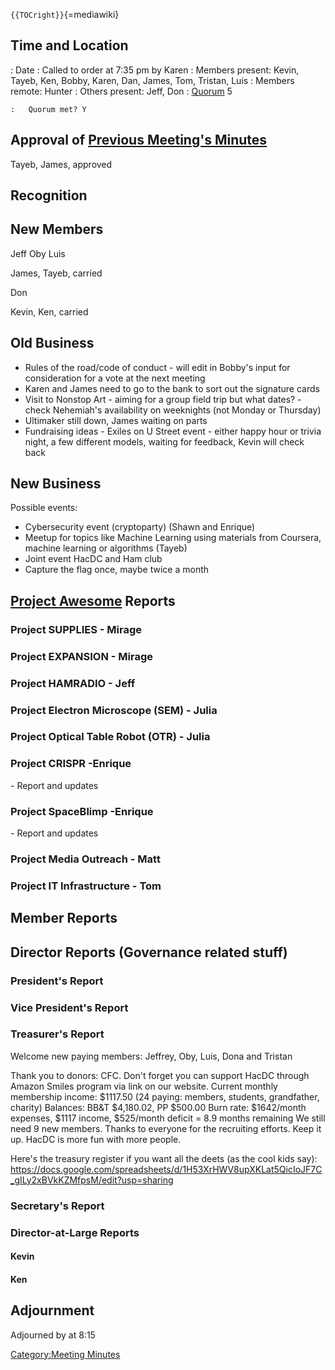 `{{TOCright}}`{=mediawiki}

## Time and Location

:   Date
:   Called to order at 7:35 pm by Karen
:   Members present: Kevin, Tayeb, Ken, Bobby, Karen, Dan, James, Tom,
    Tristan, Luis
:   Members remote: Hunter
:   Others present: Jeff, Don
:   [Quorum](Quorum) 5

    :   Quorum met? Y

## Approval of [Previous Meeting's Minutes](Regular_Member_Meeting_2019_07_09)

Tayeb, James, approved

## Recognition

## New Members

Jeff Oby Luis

James, Tayeb, carried

Don

Kevin, Ken, carried

## Old Business

-   Rules of the road/code of conduct - will edit in Bobby's input for
    consideration for a vote at the next meeting
-   Karen and James need to go to the bank to sort out the signature
    cards
-   Visit to Nonstop Art - aiming for a group field trip but what
    dates? - check Nehemiah's availability on weeknights (not Monday or
    Thursday)
-   Ultimaker still down, James waiting on parts
-   Fundraising ideas - Exiles on U Street event - either happy hour or
    trivia night, a few different models, waiting for feedback, Kevin
    will check back

## New Business

Possible events:

-   Cybersecurity event (cryptoparty) (Shawn and Enrique)
-   Meetup for topics like Machine Learning using materials from
    Coursera, machine learning or algorithms (Tayeb)
-   Joint event HacDC and Ham club
-   Capture the flag once, maybe twice a month

## [Project Awesome](:Category:Project_Awesome) Reports

### Project SUPPLIES - Mirage

### Project EXPANSION - Mirage

### Project HAMRADIO - Jeff

### Project Electron Microscope (SEM) - Julia

### Project Optical Table Robot (OTR) - Julia

### Project CRISPR -Enrique

\- Report and updates

### Project SpaceBlimp -Enrique

\- Report and updates

### Project Media Outreach - Matt

### Project IT Infrastructure - Tom

## Member Reports

## Director Reports (Governance related stuff)

### President's Report

### Vice President's Report

### Treasurer's Report

Welcome new paying members: Jeffrey, Oby, Luis, Dona and Tristan

Thank you to donors: CFC. Don't forget you can support HacDC through
Amazon Smiles program via link on our website. Current monthly
membership income: \$1117.50 (24 paying: members, students, grandfather,
charity) Balances: BB&T \$4,180.02, PP \$500.00 Burn rate: \$1642/month
expenses, \$1117 income, \$525/month deficit = 8.9 months remaining We
still need 9 new members. Thanks to everyone for the recruiting efforts.
Keep it up. HacDC is more fun with more people.

Here's the treasury register if you want all the deets (as the cool kids
say):
<https://docs.google.com/spreadsheets/d/1H53XrHWV8upXKLat5QicIoJF7C_gILy2xBVkKZMfpsM/edit?usp=sharing>

### Secretary's Report

### Director-at-Large Reports

#### Kevin

#### Ken

## Adjournment

Adjourned by at 8:15

[Category:Meeting Minutes](Category:Meeting_Minutes)
